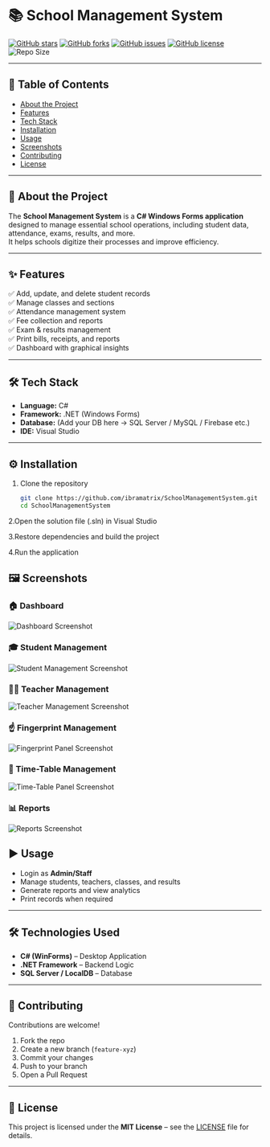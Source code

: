 # 📚 School Management System  

[![GitHub stars](https://img.shields.io/github/stars/ibramatrix/SchoolManagementSystem?style=for-the-badge)](https://github.com/ibramatrix/SchoolManagementSystem/stargazers)
[![GitHub forks](https://img.shields.io/github/forks/ibramatrix/SchoolManagementSystem?style=for-the-badge)](https://github.com/ibramatrix/SchoolManagementSystem/network/members)
[![GitHub issues](https://img.shields.io/github/issues/ibramatrix/SchoolManagementSystem?style=for-the-badge)](https://github.com/ibramatrix/SchoolManagementSystem/issues)
[![GitHub license](https://img.shields.io/github/license/ibramatrix/SchoolManagementSystem?style=for-the-badge)](./LICENSE)
![Repo Size](https://img.shields.io/github/repo-size/ibramatrix/SchoolManagementSystem?style=for-the-badge)

---

## 📑 Table of Contents  
- [About the Project](#-about-the-project)  
- [Features](#-features)  
- [Tech Stack](#-tech-stack)  
- [Installation](#-installation)  
- [Usage](#-usage)  
- [Screenshots](#-screenshots)  
- [Contributing](#-contributing)  
- [License](#-license)  

---

## 📖 About the Project  
The **School Management System** is a **C# Windows Forms application** designed to manage essential school operations, including student data, attendance, exams, results, and more.  
It helps schools digitize their processes and improve efficiency.  

---

## ✨ Features  
✅ Add, update, and delete student records  
✅ Manage classes and sections  
✅ Attendance management system  
✅ Fee collection and reports  
✅ Exam & results management  
✅ Print bills, receipts, and reports  
✅ Dashboard with graphical insights  

---

## 🛠 Tech Stack  
- **Language:** C#  
- **Framework:** .NET (Windows Forms)  
- **Database:** (Add your DB here → SQL Server / MySQL / Firebase etc.)  
- **IDE:** Visual Studio  

---

## ⚙️ Installation  

1. Clone the repository  
   ```bash
   git clone https://github.com/ibramatrix/SchoolManagementSystem.git
   cd SchoolManagementSystem

2.Open the solution file (.sln) in Visual Studio

3.Restore dependencies and build the project

4.Run the application

## 🖼 Screenshots  

### 🏠 Dashboard  
![Dashboard Screenshot](screenshots/dashboard.png)  

### 🎓 Student Management  
![Student Management Screenshot](screenshots/student_management.png)  

### 👩‍🏫 Teacher Management  
![Teacher Management Screenshot](screenshots/teacher_management.png)  

### ☝️ Fingerprint Management
![Fingerprint Panel Screenshot](screenshots/teacher_management.png)  

### 📝 Time-Table Management
![Time-Table Panel Screenshot](screenshots/teacher_management.png)  

### 📊 Reports  
![Reports Screenshot](screenshots/reports.png)



## ▶️ Usage
- Login as **Admin/Staff**  
- Manage students, teachers, classes, and results  
- Generate reports and view analytics  
- Print records when required  

---

## 🛠 Technologies Used
- **C# (WinForms)** – Desktop Application  
- **.NET Framework** – Backend Logic  
- **SQL Server / LocalDB** – Database  

---

## 🤝 Contributing
Contributions are welcome!  

1. Fork the repo  
2. Create a new branch (`feature-xyz`)  
3. Commit your changes  
4. Push to your branch  
5. Open a Pull Request  

---

## 📜 License
This project is licensed under the **MIT License** – see the [LICENSE](LICENSE) file for details.

